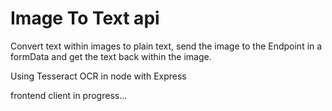 # Image To Text api
Convert text within images to plain text, send the image to the Endpoint in a formData and get the text back within the image.

Using Tesseract OCR in node with Express

frontend client in progress...
